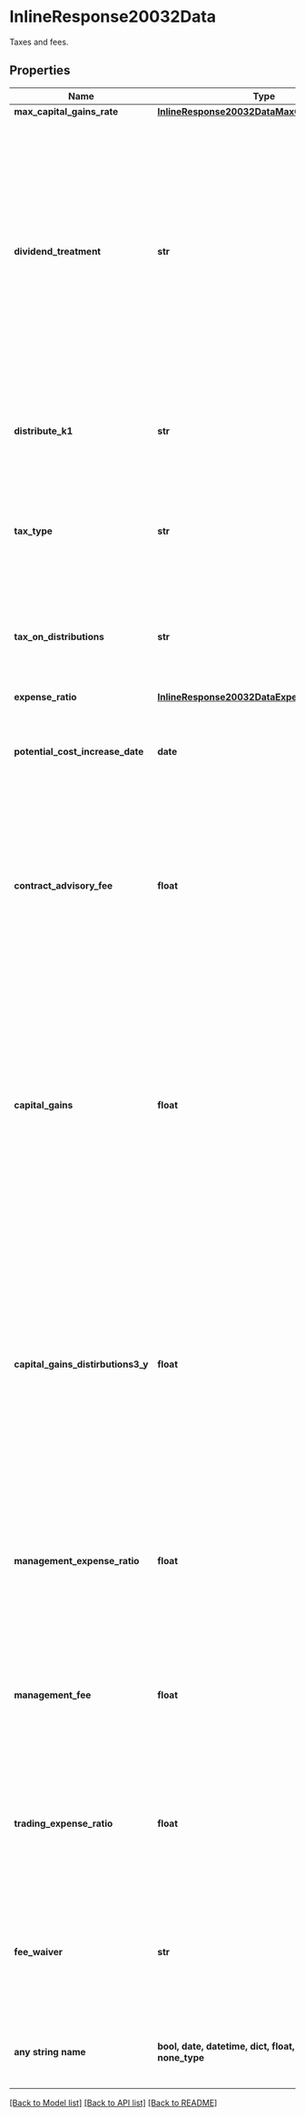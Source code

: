 # InlineResponse20032Data

Taxes and fees.

## Properties
Name | Type | Description | Notes
------------ | ------------- | ------------- | -------------
**max_capital_gains_rate** | [**InlineResponse20032DataMaxCapitalGainsRate**](InlineResponse20032DataMaxCapitalGainsRate.md) |  | [optional] 
**dividend_treatment** | **str** | Describes whether dividend income received by the ETP is distributed to ETP shareholders or capitalised (reinvested) into the ETP, text and standardized value available. This data is available for all the Canada and Europe regions. | [optional] 
**distribute_k1** | **str** | Flags ETPs that distribute K-1 tax forms. This data is available for the US regions. | [optional] 
**tax_type** | **str** | Type of the tax applicable on the distribution. This data is available for the US regions. | [optional] 
**tax_on_distributions** | **str** | Tax treatment of the ETP&#39;s regular distributions. This data is available for the US regions. | [optional] 
**expense_ratio** | [**InlineResponse20032DataExpenseRatio**](InlineResponse20032DataExpenseRatio.md) |  | [optional] 
**potential_cost_increase_date** | **date** | Expiration date of any fee waivers. This data is available for the US and Canada regions. | [optional] 
**contract_advisory_fee** | **float** | The advisors fee excluding any additional costs or fees; A subset of the total expense ratio. This data is available for the Canada regions. | [optional] 
**capital_gains** | **float** | Realized capital gains or losses reported on the ETP&#39;s most recent annual or semi-annual report. Gains must generally be paid out as a distribution at year-end, while losses can be banked to offset future gains. This data is available only for the US regions. | [optional] 
**capital_gains_distirbutions3_y** | **float** | The average annual capital gains paid out to shareholders over the past 3 calendar years, measured as a percent of net asset value (NAV) on the final trading day of each previous year. This data is available for the US region only. | [optional] 
**management_expense_ratio** | **float** | Total net annual cost associated with holding the ETP, expressed as a percentage. This data is available for the Canada regions. | [optional] 
**management_fee** | **float** | Annual fee collected by fund manager, expressed as a percentage. This data is available for the Canada region. | [optional] 
**trading_expense_ratio** | **float** | Estimated annual costs associated with trading the underlying holdings. This data is available for the Canada region. | [optional] 
**fee_waiver** | **str** | A reduction in annual ETP expenses, expressed as a percentage. This data is available for the Canada region. | [optional] 
**any string name** | **bool, date, datetime, dict, float, int, list, str, none_type** | any string name can be used but the value must be the correct type | [optional]

[[Back to Model list]](../README.md#documentation-for-models) [[Back to API list]](../README.md#documentation-for-api-endpoints) [[Back to README]](../README.md)


